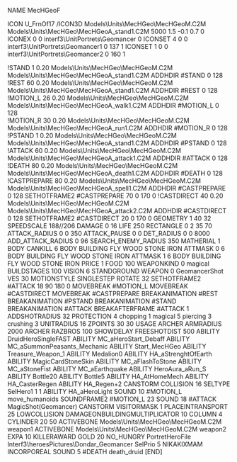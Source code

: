 NAME MecHGeoF

ICON U_FrnOf17
/ICON3D Models\Units\MecHGeo\MecHGeoM.C2M Models\Units\MecHGeo\MecHGeoA_stand1.C2M 5000 1.5 -0.1 0.7 0  
ICONEX 0 0 interf3\UnitPortrets\Geomancer 0
ICONSET 4 0 0 interf3\UnitPortrets\Geomancer1 0 137 1
ICONSET 1 0 0 interf3\UnitPortrets\Geomancer2 0 160 1

!STAND          1 0.20 Models\Units\MecHGeo\MecHGeoM.C2M Models\Units\MecHGeo\MecHGeoA_stand1.C2M
ADDHDIR #STAND 0 128
!REST          60 0.20 Models\Units\MecHGeo\MecHGeoM.C2M Models\Units\MecHGeo\MecHGeoA_stand1.C2M
ADDHDIR #REST 0 128
!MOTION_L      26 0.20 Models\Units\MecHGeo\MecHGeoM.C2M Models\Units\MecHGeo\MecHGeoA_walk1.C2M
ADDHDIR #MOTION_L 0 128                        	
!MOTION_R      30 0.20 Models\Units\MecHGeo\MecHGeoM.C2M Models\Units\MecHGeo\MecHGeoA_run1.C2M
ADDHDIR #MOTION_R 0 128                        	
!PSTAND        1  0.20 Models\Units\MecHGeo\MecHGeoM.C2M Models\Units\MecHGeo\MecHGeoA_stand1.C2M
ADDHDIR #PSTAND 0 128 
!ATTACK        60 0.20 Models\Units\MecHGeo\MecHGeoM.C2M Models\Units\MecHGeo\MecHGeoA_attack1.C2M
ADDHDIR #ATTACK 0 128
!DEATH         80 0.20 Models\Units\MecHGeo\MecHGeoM.C2M Models\Units\MecHGeo\MecHGeoA_death1.C2M
ADDHDIR #DEATH 0 128
!CASTPREPARE   80 0.20 Models\Units\MecHGeo\MecHGeoM.C2M Models\Units\MecHGeo\MecHGeoA_spell1.C2M
ADDHDIR #CASTPREPARE 0 128
SETHOTFRAME2 #CASTPREPARE 70 0 170 0
!CASTDIRECT    40  0.20 Models\Units\MecHGeo\MecHGeoM.C2M Models\Units\MecHGeo\MecHGeoA_attack2.C2M
ADDHDIR #CASTDIRECT 0 128
SETHOTFRAME2 #CASTDIRECT 20 0 170 0
GEOMETRY 1 40 32
SPEEDSCALE 188//206
DAMAGE   0 16
LIFE     250
RECTANGLE 0 2 35 70
ATTACK_RADIUS 0 0 350
ATTACK_PAUSE 0 0
DET_RADIUS 0 0 8000
ADD_ATTACK_RADIUS 0 96
SEARCH_ENEMY_RADIUS 350
MATHERIAL 1 BODY
CANKILL 		6 BODY BUILDING FLY WOOD STONE IRON
ATTMASK 0 6 BODY BUILDING FLY WOOD STONE IRON
ATTMASK 1 6 BODY BUILDING FLY WOOD STONE IRON
PRICE 1 FOOD 100
WEAPONKIND 0 magical
BUILDSTAGES 100
VISION 6
STANDGROUND
WEAPON 0 GeomancerShot
VES 30
MOTIONSTYLE SINGLESTEP
ROTATE 32
SETHOTFRAME2 #ATTACK 18 90 180 0
MOVEBREAK #MOTION_L
MOVEBREAK #CASTDIRECT
MOVEBREAK #CASTPREPARE
BREAKANIMATION #REST
BREAKANIMATION #PSTAND
BREAKANIMATION #STAND
BREAKANIMATION #ATTACK
BREAKAFTERFRAME #ATTACK 1
ADDSHOTRADIUS 32
PROTECTION 4 chopping 1 magical 5 piercing 3 crushing 3
UNITRADIUS 16
ZPOINTS 30 30
USAGE ARCHER
ARMRADIUS 		2000
ARCHER
RAZBROS 100
SHOWDELAY
FREESHOTDIST 500
ABILITY DruidHeroSingleFAST
ABILITY MC_aHeroStart_Debaff
ABILITY MC_aSummonPeasants_Mechanic
ABILITY Start_MecHGeo
ABILITY Treasure_Weapon_1
ABILITY Medalion0
ABILITY HA_aStrenghtOfEarth
ABILITY MagicCardStoneSkin
ABILITY MC_aFlashToStone
ABILITY MC_aStoneFist
ABILITY MC_aEarthquake
ABILITY HeroAura_aRun_S
ABILITY Bottle20
ABILITY Bottle5
ABILITY HA_AtHomeMech
ABILITY HA_CasterRegen
ABILITY HA_Regen+2
CANSTORM
COLLISION 16
SELTYPE SelHero1 1 1
ABILITY HA_aHeroLight
SOUND 10 #MOTION_L move_humanoids
SOUNDFRAME2 #MOTION_L 23
SOUND 18 #ATTACK MagicShot(Geomancer)
CANSTORM
VISITORMASK 1
PLACEINTRANSPORT 25
LOWCOLLISION
DAMAGEONBUILDINGMULTIPLICATOR 10
COLUMN 4
CYLINDER 20 50
ACTIVEBONE Models\Units\MecHGeo\MecHGeoM.C2M weapon1
ACTIVEBONE Models\Units\MecHGeo\MecHGeoM.C2M weapon2
EXPA 10
KILLERAWARD             GOLD 20
NO_HUNGRY
PortretHeroFile Interf3\heroesPictures\Dondar_Geomancer
SelPrio 5
NIKAKIXMAM
INCORPOREAL
SOUND 5 #DEATH death_druid
[END]
